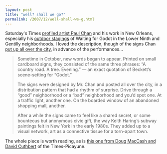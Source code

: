 ```yaml
---
layout: post
title: "well? shall we go?"
permalink: /2007/12/well-shall-we-g.html
---
```


<p>Saturday's Times <a href="http://www.nytimes.com/2007/12/02/arts/design/02cott.html?_r=1&amp;adxnnl=1&amp;oref=slogin&amp;adxnnlx=1196661257-hsM1VQxolNT3IcJETqu3EA">profiled artist Paul Chan</a> and his work in New Orleans, especially his <a href="http://flickr.com/photos/jonnodotcom/1859053560/">outdoor stagings</a> of Waiting for Godot in the Lower Ninth and Gentilly neighborhoods. I loved the description, though of the signs Chan <a href="http://flickr.com/photos/jonnodotcom/1849834693/in/set-72057594137279199/">put up all over the city</a>, in advance of the performances...</p><blockquote><p>Sometime in October, new words began to appear. Printed on small cardboard signs, they consisted of the same three phrases: “A country road. A tree. Evening.” — an exact quotation of Beckett’s scene-setting for “Godot.”</p>

<p>The signs were designed by Mr. Chan and posted all over the city, in a distribution pattern that had a rhythm of surprise. Drive through a “good” neighborhood or a “bad” neighborhood and you’d spot one. At a traffic light, another one. On the boarded window of an abandoned shopping mall, another.</p>

<p>After a while the signs came to feel like a shared secret, or some bounteous but anonymous civic gift, the way Keith Haring’s subway paintings felt in New York in the early 1980s. They added up to a visual network, art as a connective tissue for a torn-apart town.</p></blockquote><p>The whole piece is worth reading, as is <a href="http://blog.nola.com/davidcuthbert/2007/11/artist_paul_chan_brings_his_go.html">this one from Doug MacCash and David Cuthbert</a> of the Times-Picayune.</p>


